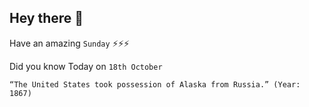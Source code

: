 ## Hey there 👋
Have an amazing `Sunday` ⚡⚡⚡

Did you know Today on `18th October`
```
“The United States took possession of Alaska from Russia.” (Year: 1867)
```
